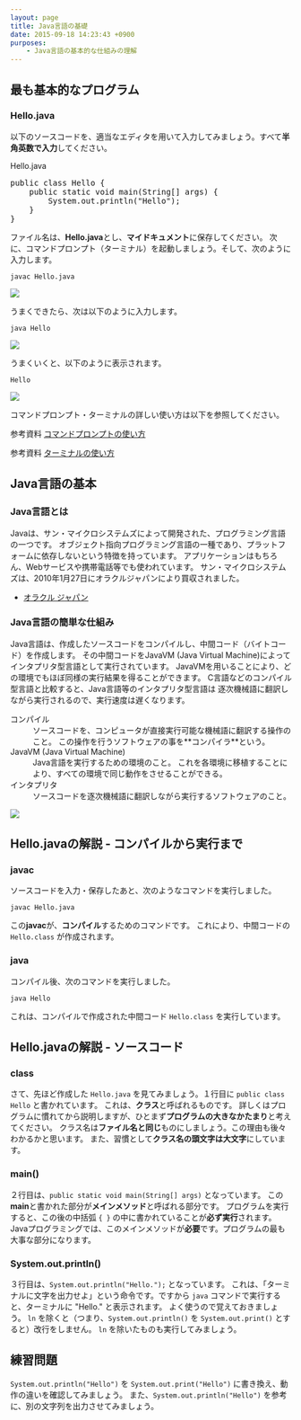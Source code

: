 ```yaml
---
layout: page
title: Java言語の基礎
date: 2015-09-18 14:23:43 +0900
purposes:
    - Java言語の基本的な仕組みの理解
---
```



最も基本的なプログラム
----------------------

### Hello.java

以下のソースコードを、適当なエディタを用いて入力してみましょう。すべて**半角英数で入力**してください。

<div id="boxtitle">Hello.java</div>
<div id="box">
<pre id="text">
public class Hello {
	public static void main(String[] args) {
		System.out.println("Hello");
	}
}
</pre>
</div>

ファイル名は、**Hello.java**とし、**マイドキュメント**に保存してください。
次に、コマンドプロンプト（ターミナル）を起動しましょう。そして、次のように入力します。

    javac Hello.java

![](./pic/hello01.png)

うまくできたら、次は以下のように入力します。

    java Hello

![](./pic/hello02.png)

うまくいくと、以下のように表示されます。

    Hello

![](./pic/hello03.png)

コマンドプロンプト・ターミナルの詳しい使い方は以下を参照してください。

<span class="label label-info">参考資料</span> [コマンドプロンプトの使い方](../../appendix/command.html)

<span class="label label-info">参考資料</span> [ターミナルの使い方](../../appendix/terminal.html)


Java言語の基本
--------------

### Java言語とは

Javaは、サン・マイクロシステムズによって開発された、プログラミング言語の一つです。
オブジェクト指向プログラミング言語の一種であり、プラットフォームに依存しないという特徴を持っています。
アプリケーションはもちろん、Webサービスや携帯電話等でも使われています。
サン・マイクロシステムズは、2010年1月27日にオラクルジャパンにより買収されました。

- [オラクル ジャパン](http://www.oracle.com/jp/index.html)

### Java言語の簡単な仕組み

Java言語は、作成したソースコードをコンパイルし、中間コード（バイトコード）を作成します。
その中間コードをJavaVM (Java Virtual Machine)によってインタプリタ型言語として実行されています。
JavaVMを用いることにより、どの環境でもほぼ同様の実行結果を得ることができます。
C言語などのコンパイル型言語と比較すると、Java言語等のインタプリタ型言語は
逐次機械語に翻訳しながら実行されるので、実行速度は遅くなります。

<dl>
<dt>コンパイル</dt>
<dd>ソースコードを、コンピュータが直接実行可能な機械語に翻訳する操作のこと。
この操作を行うソフトウェアの事を**コンパイラ**という。</dd>
<dt>JavaVM (Java Virtual Machine)</dt>
<dd>Java言語を実行するための環境のこと。
これを各環境に移植することにより、すべての環境で同じ動作をさせることができる。</dd>
<dt>インタプリタ</dt>
<dd>ソースコードを逐次機械語に翻訳しながら実行するソフトウェアのこと。</dd>
</dl>

![](./pic/java.png)


Hello.javaの解説 - コンパイルから実行まで
-----------------------------------------

### javac

ソースコードを入力・保存したあと、次のようなコマンドを実行しました。

    javac Hello.java

この**javac**が、**コンパイル**するためのコマンドです。
これにより、中間コードの `Hello.class` が作成されます。

### java

コンパイル後、次のコマンドを実行しました。

    java Hello

これは、コンパイルで作成された中間コード `Hello.class` を実行しています。


Hello.javaの解説 - ソースコード
-------------------------------

### class

さて、先ほど作成した `Hello.java` を見てみましょう。１行目に `public class Hello` と書かれています。
これは、**クラス**と呼ばれるものです。
詳しくはプログラムに慣れてから説明しますが、ひとまず**プログラムの大きなかたまり**と考えてください。
クラス名は**ファイル名と同じ**ものにしましょう。この理由も後々わかるかと思います。
また、習慣として**クラス名の頭文字は大文字**にしています。

### main()

２行目は、`public static void main(String[] args)` となっています。
この**main**と書かれた部分が**メインメソッド**と呼ばれる部分です。
プログラムを実行すると、この後の中括弧 `{ }` の中に書かれていることが**必ず実行**されます。
Javaプログラミングでは、このメインメソッドが**必要**です。プログラムの最も大事な部分になります。

### System.out.println()

３行目は、`System.out.println("Hello.");` となっています。
これは、「ターミナルに文字を出力せよ」という命令です。ですから `java` コマンドで実行すると、ターミナルに "Hello." と表示されます。
よく使うので覚えておきましょう。
`ln` を除くと（つまり、`System.out.println()` を `System.out.print()` とすると）改行をしません。
`ln` を除いたものも実行してみましょう。


練習問題
--------

`System.out.println("Hello")` を `System.out.print("Hello")` に書き換え、動作の違いを確認してみましょう。
また、`System.out.println("Hello")` を参考に、別の文字列を出力させてみましょう。
